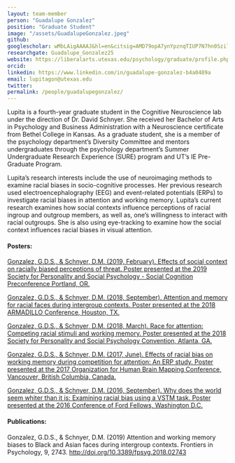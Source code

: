 ```yaml
---
layout: team-member
person: "Guadalupe Gonzalez"
position: "Graduate Student"
image: "/assets/GuadalupeGonzalez.jpeg"
github: 
googlescholar: wMbLAigAAAAJ&hl=en&citsig=AMD79opA7ynYpznqTIUP7N7hn0SzileNpw
researchgate: Guadalupe_Gonzalez25
website: https://liberalarts.utexas.edu/psychology/graduate/profile.php?id=gsg569
orcid: 
linkedin: https://www.linkedin.com/in/guadalupe-gonzalez-b4a0489a
email: lupitagon@utexas.edu
twitter:
permalink: /people/guadalupegonzalez/
---
```


Lupita is a fourth-year graduate student in the Cognitive Neuroscience lab under the direction of Dr. David Schnyer. She received her Bachelor of Arts in Psychology and Business Administration with a Neuroscience certificate from Bethel College in Kansas. As a graduate student, she is a member of the psychology department’s Diversity Committee and mentors undergraduates through the psychology department’s Summer Undergraduate Research Experience (SURE) program and UT’s IE Pre-Graduate Program.

Lupita’s research interests include the use of neuroimaging methods to examine racial biases in socio-cognitive processes. Her previous research used electroencephalography (EEG) and event-related potentials (ERPs) to investigate racial biases in attention and working memory. Lupita’s current research examines how social contexts influence perceptions of racial ingroup and outgroup members, as well as, one’s willingness to interact with racial outgroups. She is also using eye-tracking to examine how the social context influences racial biases in visual attention.

#### Posters:

[Gonzalez, G.D.S., & Schnyer, D.M. (2019, February). Effects of social context on racially biased
	perceptions of threat. Poster presented at the 2019 Society for Personality and Social 
	Psychology - Social Cognition Preconference Portland, OR.](/assets/posters/2019SocCog_Lupita.pdf)

[Gonzalez, G.D.S., & Schnyer, D.M. (2018, September). Attention and memory for racial faces 
	during intergroup contexts. Poster presented at the 2018 ARMADILLO Conference, 
	Houston, TX.](/assets/posters/2018ARMADILLO_Lupita.pdf)
  
[Gonzalez, G.D.S., & Schnyer, D.M. (2018, March). Race for attention: Competing racial stimuli and 
	working memory. Poster presented at the 2018 Society for Personality and Social Psychology Convention, Atlanta, GA.](/assets/posters/2018SPSP_Lupita.pdf)

[Gonzalez, G.D.S., & Schnyer, D.M. (2017, June). Effects of racial bias on working memory during
	competition for attention: An ERP study. Poster presented at the 2017 Organization for
	Human Brain Mapping Conference, Vancouver, British Columbia, Canada.](/assets/posters/2017OHBM_Lupita.pdf)
  
[Gonzalez, G.D.S., & Schnyer, D.M. (2016, September). Why does the world seem whiter than it is:
	Examining racial bias using a VSTM task. Poster presented at the 2016 Conference of Ford Fellows,
	Washington D.C.](/assets/posters/2016FordConference_Lupita.pdf)

#### Publications:

Gonzalez, G.D.S., & Schnyer, D.M. (2019) Attention and working memory biases to Black and 
Asian faces during intergroup contexts. Frontiers in Psychology, 9, 2743. http://doi.org/10.3389/fpsyg.2018.02743
